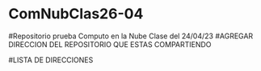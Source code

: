 # ComNubClas26-04
#Repositorio prueba Computo en la Nube Clase del 24/04/23
#AGREGAR DIRECCION DEL REPOSITORIO QUE ESTAS COMPARTIENDO 



#LISTA DE DIRECCIONES
